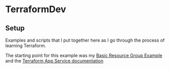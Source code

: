 # TerraformDev

## Setup
Examples and scripts that I put together here as I go through the process of learning Terraform.

The starting point for this example was my [Basic Resource Group Example](../BasicRG/) and the [Terraform App Service documentation](https://registry.terraform.io/providers/hashicorp/azurerm/2.1.0/docs/resources/app_service)


